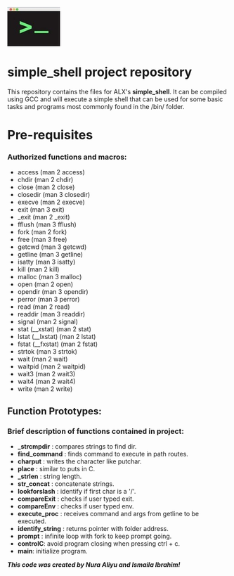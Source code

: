 ![Shell Logo](https://github.com/Nureex/Files/blob/master/Photos/Shell.jpg)

# simple_shell project repository

This repository contains the files for ALX's **simple_shell**. It can be compiled using GCC and will execute a simple shell that can be used for some basic tasks and programs most commonly found in the /bin/ folder.

# Pre-requisites

### Authorized functions and macros:
- access (man 2 access)
- chdir (man 2 chdir)
- close (man 2 close)
- closedir (man 3 closedir)
- execve (man 2 execve)
- exit (man 3 exit)
- _exit (man 2 _exit)
- fflush (man 3 fflush)
- fork (man 2 fork)
- free (man 3 free)
- getcwd (man 3 getcwd)
- getline (man 3 getline)
- isatty (man 3 isatty)
- kill (man 2 kill)
- malloc (man 3 malloc)
- open (man 2 open)
- opendir (man 3 opendir)
- perror (man 3 perror)
- read (man 2 read)
- readdir (man 3 readdir)
- signal (man 2 signal)
- stat (__xstat) (man 2 stat)
- lstat (__lxstat) (man 2 lstat)
- fstat (__fxstat) (man 2 fstat)
- strtok (man 3 strtok)
- wait (man 2 wait)
- waitpid (man 2 waitpid)
- wait3 (man 2 wait3)
- wait4 (man 2 wait4)
- write (man 2 write)


## Function Prototypes:

### Brief description of functions contained in project:

- **_strcmpdir** :  compares strings to find dir.
- **find_command** :  finds command to execute in path routes.
- **charput** :  writes the character like putchar.
- **place** :  similar to puts in C.
- **_strlen** :  string length.
- **str_concat** :  concatenate strings.
- **lookforslash** :  identify if first char is a '/'.
- **compareExit** :  checks if user typed exit.
- **compareEnv** :  checks if user typed env.
- **execute_proc** :  receives command and args from getline to be executed.
- **identify_string** :  returns pointer with folder address.
- **prompt** :  infinite loop with fork to keep prompt going.
- **controlC**: avoid program closing when pressing ctrl + c.
- **main**: initialize program.


**_This code was created by Nura Aliyu and Ismaila Ibrahim!_**


